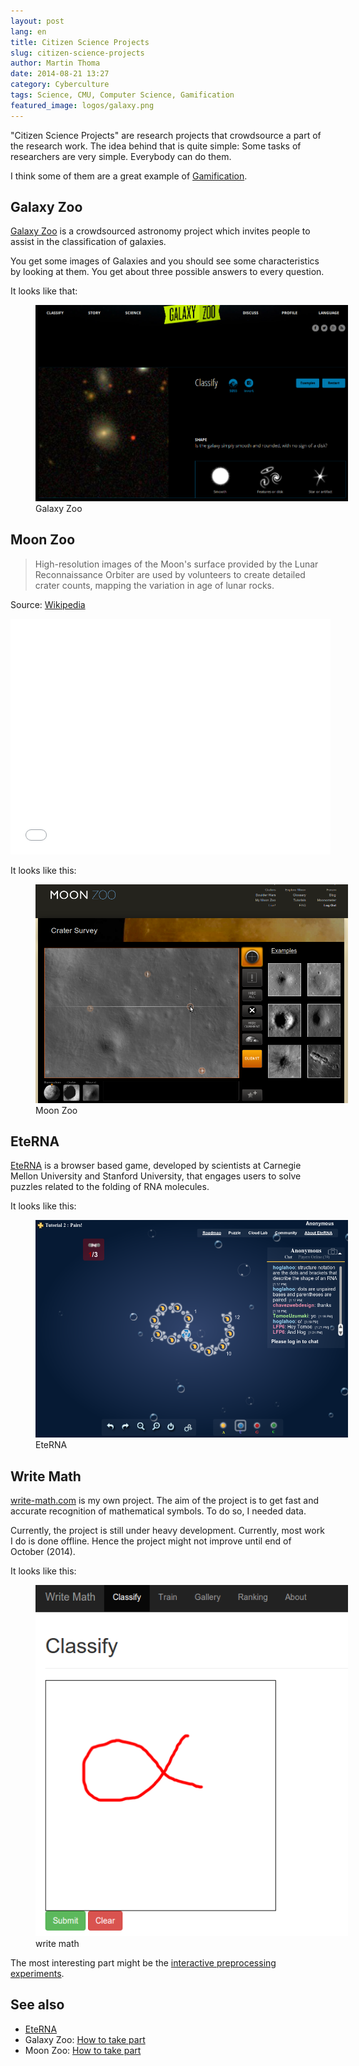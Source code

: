 ```yaml
---
layout: post
lang: en
title: Citizen Science Projects
slug: citizen-science-projects
author: Martin Thoma
date: 2014-08-21 13:27
category: Cyberculture
tags: Science, CMU, Computer Science, Gamification
featured_image: logos/galaxy.png
---
```

"Citizen Science Projects" are research projects that crowdsource a part of
the research work. The idea behind that is quite simple: Some tasks of
researchers are very simple. Everybody can do them.

I think some of them are a great example of [Gamification](https://en.wikipedia.org/wiki/Gamification).

## Galaxy Zoo
[Galaxy Zoo](https://en.wikipedia.org/wiki/Galaxy_Zoo) is a crowdsourced
astronomy project which invites people to assist in the classification of
galaxies.

You get some images of Galaxies and you should see some characteristics by
looking at them. You get about three possible answers to every question.

It looks like that:
<figure class="aligncenter">
            <a href="../images/2014/08/galaxyzoo.png"><img src="../images/2014/08/galaxyzoo.png" alt="Galaxy Zoo" style="max-width:500px;" class=""/></a>
            <figcaption class="text-center">Galaxy Zoo</figcaption>
        </figure>

## Moon Zoo
> High-resolution images of the Moon's surface provided by the Lunar
Reconnaissance Orbiter are used by volunteers to create detailed crater counts,
mapping the variation in age of lunar rocks.

Source: [Wikipedia](https://en.wikipedia.org/wiki/Moon_Zoo#Active_projects)

<iframe width="512" height="377" src="//www.youtube.com/embed/rJHfoM6kh7w" frameborder="0" allowfullscreen></iframe>

It looks like this:

<figure class="aligncenter">
            <a href="../images/2014/08/moonzoo.png"><img src="../images/2014/08/moonzoo.png" alt="Moon Zoo" style="max-width:500px;" class=""/></a>
            <figcaption class="text-center">Moon Zoo</figcaption>
        </figure>

## EteRNA

[EteRNA](https://en.wikipedia.org/wiki/EteRNA) is a browser based game,
developed by scientists at Carnegie Mellon University and Stanford University,
that engages users to solve puzzles related to the folding of RNA molecules.

It looks like this:

<figure class="aligncenter">
            <a href="../images/2014/08/eterna.png"><img src="../images/2014/08/eterna.png" alt="EteRNA" style="max-width:500px;" class=""/></a>
            <figcaption class="text-center">EteRNA</figcaption>
        </figure>

## Write Math

[write-math.com](http://write-math.com) is my own project. The aim of the
project is to get fast and accurate recognition of mathematical symbols.
To do so, I needed data.

Currently, the project is still under heavy development. Currently, most
work I do is done offline. Hence the project might not improve until
end of October (2014).

It looks like this:

<figure class="aligncenter">
            <a href="../images/2014/08/write-math-front-page.png"><img src="../images/2014/08/write-math-front-page.png" alt="write math" style="max-width:500px;" class=""/></a>
            <figcaption class="text-center">write math</figcaption>
        </figure>

The most interesting part might be the [interactive preprocessing experiments](http://write-math.com/render/?raw_data_id=19181).

## See also

* [EteRNA](http://eternagame.org/web/)
* Galaxy Zoo: [How to take part](http://www.galaxyzoo.org/how_to_take_part)
* Moon Zoo: [How to take part](http://www.moonzoo.org/how_to_take_part)

